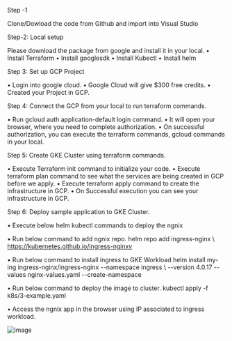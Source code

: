 
Step -1

Clone/Dowload the code from Github and import into Visual Studio

Step-2: Local setup

Please download the package from google and install it in your local.
•	Install Terraform
•	Install googlesdk
•	Install Kubectl
•	Install helm

Step 3: Set up GCP Project

•	Login into google cloud.
•	Google Cloud will give $300 free credits.
•	Created your Project in GCP.

Step 4: Connect the GCP from your local to run terraform commands.

•	Run gcloud auth application-default login command.
•	It will open your browser, where you need to complete authorization.
•	On successful authorization, you can execute the terraform commands, gcloud commands in your local.

Step 5: Create GKE Cluster using terraform commands.

•	Execute Terraform init command to initialize your code.
•	Execute terraform plan command to see what the services are being created in GCP before we apply.
•	Execute terraform apply command to create the infrastructure in GCP.
•	On Successful execution you can see your infrastructure in GCP.

Step 6: Deploy sample application to GKE Cluster.

•	Execute below helm kubectl commands to deploy the ngnix

•	Run below command to add ngnix repo. 
helm repo add ingress-nginx \ https://kubernetes.github.io/ingress-nginxv

•	Run below command to install ingress to GKE Workload
helm install my-ing ingress-nginx/ingress-nginx \--namespace ingress \ --version 4.0.17 \--values nginx-values.yaml \--create-namespace

•	Run below command to deploy the image to cluster.
             kubectl apply -f k8s/3-example.yaml
             
•	Access the ngnix app in the browser using IP associated to ingress workload.

![image](https://github.com/ChodipalliSatish/terraform-GCP/assets/32178493/8022e997-577f-4c47-970e-a81b1ca09e68)
